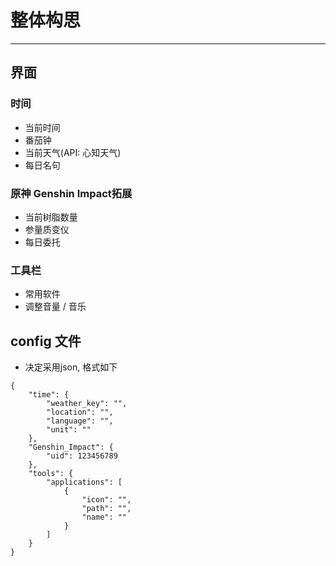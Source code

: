 # 整体构思
___
## 界面
### 时间
* 当前时间
* 番茄钟
* 当前天气(API: 心知天气)
* 每日名句

### 原神 Genshin Impact拓展
* 当前树脂数量
* 参量质变仪
* 每日委托

### 工具栏
* 常用软件
* 调整音量 / 音乐

## config 文件
- 决定采用json, 格式如下 
```
{
    "time": {
        "weather_key": "",
        "location": "",
        "language": "",
        "unit": ""
    },
    "Genshin_Impact": {
        "uid": 123456789
    },
    "tools": {
        "applications": [
            {
                "icon": "",
                "path": "",
                "name": ""
            }
        ]
    }
}
```
